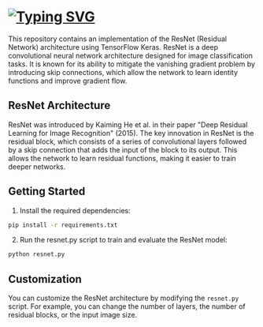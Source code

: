 # [![Typing SVG](https://readme-typing-svg.herokuapp.com?font=Fira+Code&pause=1000&color=F7C5B1&background=89D1FF00&center=true&vCenter=true&repeat=false&width=435&lines=ResNet+Implementation+with+TensorFlow+Keras)](https://git.io/typing-svg)

This repository contains an implementation of the ResNet (Residual Network) architecture using TensorFlow Keras. ResNet is a deep convolutional neural network architecture designed for image classification tasks. It is known for its ability to mitigate the vanishing gradient problem by introducing skip connections, which allow the network to learn identity functions and improve gradient flow.

## ResNet Architecture

ResNet was introduced by Kaiming He et al. in their paper "Deep Residual Learning for Image Recognition" (2015). The key innovation in ResNet is the residual block, which consists of a series of convolutional layers followed by a skip connection that adds the input of the block to its output. This allows the network to learn residual functions, making it easier to train deeper networks.

## Getting Started

1. Install the required dependencies:

```bash
pip install -r requirements.txt
```

2. Run the resnet.py script to train and evaluate the ResNet model:
```bash
python resnet.py
```
## Customization
You can customize the ResNet architecture by modifying the ```resnet.py``` script. For example, you can change the number of layers, the number of residual blocks, or the input image size.
